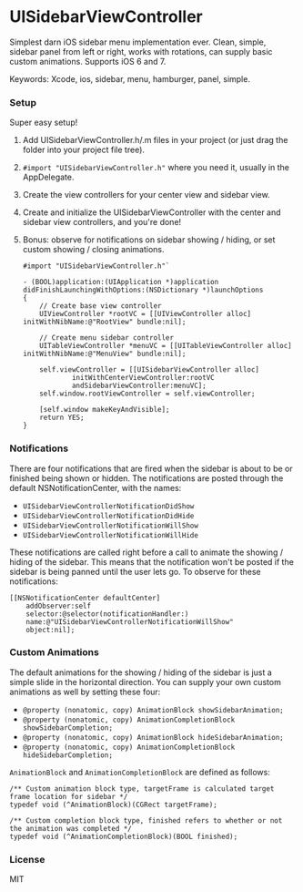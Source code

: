 UISidebarViewController
=======================

Simplest darn iOS sidebar menu implementation ever. Clean, simple, sidebar panel from left or right, works with rotations, can supply basic custom animations. Supports iOS 6 and 7.

Keywords: Xcode, ios, sidebar, menu, hamburger, panel, simple.

### Setup
Super easy setup!

 1. Add UISidebarViewController.h/.m files in your project (or just drag the
		folder into your project file tree).
 2. `#import "UISidebarViewController.h"` where you need it, usually in the
		AppDelegate.
 3. Create the view controllers for your center view and sidebar view.
 4. Create and initialize the UISidebarViewController with the center and
		sidebar view controllers, and you're done!
 5. Bonus: observe for notifications on sidebar showing / hiding, or set custom
		showing / closing animations.

		#import "UISidebarViewController.h"`

		- (BOOL)application:(UIApplication *)application didFinishLaunchingWithOptions:(NSDictionary *)launchOptions
		{
			// Create base view controller
			UIViewController *rootVC = [[UIViewController alloc] initWithNibName:@"RootView" bundle:nil];

			// Create menu sidebar controller
			UITableViewController *menuVC = [[UITableViewController alloc] initWithNibName:@"MenuView" bundle:nil];

			self.viewController = [[UISidebarViewController alloc]
					initWithCenterViewController:rootVC
					andSidebarViewController:menuVC];
			self.window.rootViewController = self.viewController;

			[self.window makeKeyAndVisible];
			return YES;
		}

### Notifications
There are four notifications that are fired when the sidebar is about to be
 or finished being shown or hidden. The notifications are posted through the
 default NSNotificationCenter, with the names:

 - `UISidebarViewControllerNotificationDidShow`
 - `UISidebarViewControllerNotificationDidHide`
 - `UISidebarViewControllerNotificationWillShow`
 - `UISidebarViewControllerNotificationWillHide`

These notifications are called right before a call to animate the showing
/ hiding of the sidebar. This means that the notification won't be posted if the
sidebar is being panned until the user lets go. To observe for these notifications:

	[[NSNotificationCenter defaultCenter]
		addObserver:self
		selector:@selector(notificationHandler:)
		name:@"UISidebarViewControllerNotificationWillShow"
		object:nil];

### Custom Animations
The default animations for the showing / hiding of the sidebar is just a simple
slide in the horizontal direction. You can supply your own custom animations as
well by setting these four:

 - `@property (nonatomic, copy) AnimationBlock showSidebarAnimation;`
 - `@property (nonatomic, copy) AnimationCompletionBlock showSidebarCompletion;`
 - `@property (nonatomic, copy) AnimationBlock hideSidebarAnimation;`
 - `@property (nonatomic, copy) AnimationCompletionBlock hideSidebarCompletion;`

`AnimationBlock` and `AnimationCompletionBlock` are defined as follows:

	/** Custom animation block type, targetFrame is calculated target frame location for sidebar */
	typedef void (^AnimationBlock)(CGRect targetFrame);

	/** Custom completion block type, finished refers to whether or not the animation was completed */
	typedef void (^AnimationCompletionBlock)(BOOL finished);

### License
MIT

